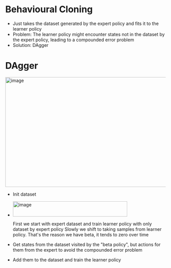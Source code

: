 # Behavioural Cloning
* Just takes the dataset generated by the expert policy and fits it to the learner policy
* Problem: The learner policy might encounter states not in the dataset by the expert policy, leading to a compounded error problem
* Solution: DAgger

# DAgger
<img width="554" height="345" alt="image" src="https://github.com/user-attachments/assets/f9ae5d2a-989a-4842-989f-3d1951fb8d74" />

* Init dataset
* <img width="359" height="48" alt="image" src="https://github.com/user-attachments/assets/3c2f3b4b-0d5f-4780-8ea3-7ac80e5da951" />

  First we start with expert dataset and train learner policy with only dataset by expert policy
  Slowly we shift to taking samples from learner policy.
  That's the reason we have beta, it tends to zero over time
* Get states from the dataset visited by the "beta policy", but actions for them from the expert to avoid the compounded error problem
* Add them to the dataset and train the learner policy
  
